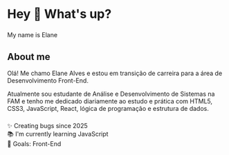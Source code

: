 <h1 align="left">Hey 👋 What's up?</h1>

###

<p align="left">My name is Elane </p>

###

<h2 align="left">About me</h2>
Olá! Me chamo Elane Alves e estou em transição de carreira para a área de Desenvolvimento Front-End.

Atualmente sou estudante de Análise e Desenvolvimento de Sistemas na FAM e tenho me dedicado diariamente ao estudo e prática com HTML5, CSS3, JavaScript, React, lógica de programação e estrutura de dados.


###

<p align="left">✨ Creating bugs since 2025<br>📚 I'm currently learning JavaScript<br>🎯 Goals: Front-End<br></p>

###
